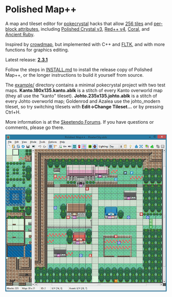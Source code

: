 # Polished Map++

A map and tileset editor for [pokecrystal](https://github.com/pret/pokecrystal) hacks that allow [256 tiles](https://github.com/pret/pokecrystal/wiki/Expand-tilesets-from-192-to-255-tiles) and [per-block attributes](https://github.com/pret/pokecrystal/wiki/Allow-tiles-to-have-different-attributes-in-different-blocks-\(including-X-and-Y-flip\)), including [Polished Crystal v3](https://github.com/Rangi42/polishedcrystal), [Red++ v4](https://github.com/TheFakeMateo/RedPlusPlus), [Coral](https://github.com/pkmncoraldev/pokecoral), and [Ancient Ruby](https://github.com/BloodlessNS/ancientruby).

Inspired by [crowdmap](https://github.com/yenatch/crowdmap), but implemented with C++ and [FLTK](http://www.fltk.org/), and with more functions for graphics editing.

Latest release: [**2.3.1**](https://github.com/Rangi42/polished-map/releases/tag/v2.3.1++)

Follow the steps in [INSTALL.md](INSTALL.md) to install the release copy of Polished Map++, or the longer instructions to build it yourself from source.

The [example/](example/) directory contains a minimal pokecrystal project with two test maps. **Kanto.180x135.kanto.ablk** is a stitch of every Kanto overworld map (they all use the "kanto" tileset). **Johto.235x135.johto.ablk** is a stitch of every Johto overworld map; Goldenrod and Azalea use the johto_modern tileset, so try switching tilesets with **Edit→Change Tileset…** or by pressing Ctrl+H.

More information is at the [Skeetendo Forums](https://hax.iimarckus.org/topic/7222/). If you have questions or comments, please go there.

![Screenshot](screenshot.png)
